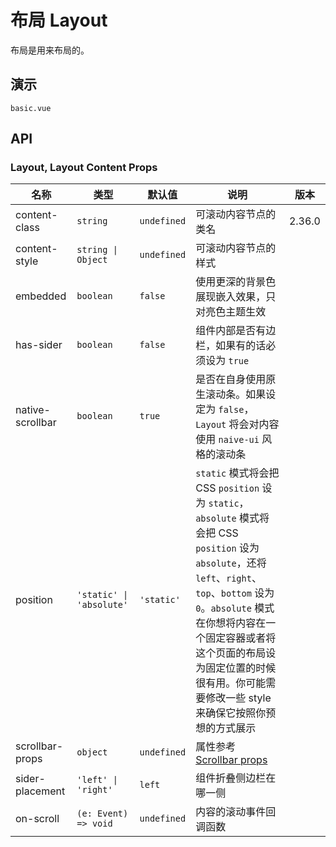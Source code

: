 # 布局 Layout

布局是用来布局的。

<!--single-column-->

## 演示

```demo
basic.vue

```

## API

### Layout, Layout Content Props

| 名称             | 类型                     | 默认值      | 说明                                                                                                                                                                                                                                                                                                 | 版本   |
| ---------------- | ------------------------ | ----------- | ---------------------------------------------------------------------------------------------------------------------------------------------------------------------------------------------------------------------------------------------------------------------------------------------------- | ------ |
| content-class    | `string`                 | `undefined` | 可滚动内容节点的类名                                                                                                                                                                                                                                                                                 | 2.36.0 |
| content-style    | `string \| Object`       | `undefined` | 可滚动内容节点的样式                                                                                                                                                                                                                                                                                 |        |
| embedded         | `boolean`                | `false`     | 使用更深的背景色展现嵌入效果，只对亮色主题生效                                                                                                                                                                                                                                                       |        |
| has-sider        | `boolean`                | `false`     | 组件内部是否有边栏，如果有的话必须设为 `true`                                                                                                                                                                                                                                                        |        |
| native-scrollbar | `boolean`                | `true`      | 是否在自身使用原生滚动条。如果设定为 `false`，`Layout` 将会对内容使用 `naive-ui` 风格的滚动条                                                                                                                                                                                                        |        |
| position         | `'static' \| 'absolute'` | `'static'`  | `static` 模式将会把 CSS `position` 设为 `static`，`absolute` 模式将会把 CSS `position` 设为 `absolute`，还将 `left`、`right`、`top`、`bottom` 设为 `0`。`absolute` 模式在你想将内容在一个固定容器或者将这个页面的布局设为固定位置的时候很有用。你可能需要修改一些 style 来确保它按照你预想的方式展示 |        |
| scrollbar-props  | `object`                 | `undefined` | 属性参考 [Scrollbar props](scrollbar#Scrollbar-Props)                                                                                                                                                                                                                                                |        |
| sider-placement  | `'left' \| 'right'`      | `left`      | 组件折叠侧边栏在哪一侧                                                                                                                                                                                                                                                                               |        |
| on-scroll        | `(e: Event) => void`     | `undefined` | 内容的滚动事件回调函数                                                                                                                                                                                                                                                                               |        |
